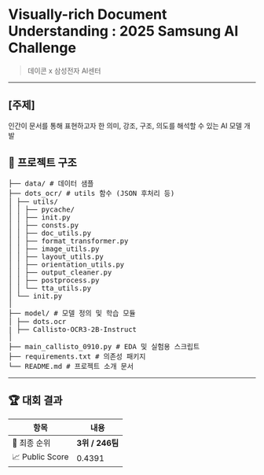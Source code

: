 # Visually-rich Document Understanding : 2025 Samsung AI Challenge
> 데이콘 x 삼성전자 AI센터
---

## [주제]

인간이 문서를 통해 표현하고자 한 의미, 강조, 구조, 의도를 해석할 수 있는 AI 모델 개발

## 📁 프로젝트 구조
<pre>
├── data/ # 데이터 샘플
├── dots_ocr/ # utils 함수 (JSON 후처리 등)
│ ├── utils/
│ │ ├── pycache/
│ │ ├── init.py
│ │ ├── consts.py
│ │ ├── doc_utils.py
│ │ ├── format_transformer.py
│ │ ├── image_utils.py
│ │ ├── layout_utils.py
│ │ ├── orientation_utils.py
│ │ ├── output_cleaner.py
│ │ ├── postprocess.py
│ │ └── tta_utils.py
│ └── init.py
│
├── model/ # 모델 정의 및 학습 모듈
│ ├── dots.ocr
| ├── Callisto-OCR3-2B-Instruct
│
├── main_callisto_0910.py # EDA 및 실험용 스크립트
├── requirements.txt # 의존성 패키지
└── README.md # 프로젝트 소개 문서
</pre>
---
## 🏆 대회 결과

| 항목             | 내용                             |
|------------------|----------------------------------|
| 🥇 최종 순위     |  **3위 / 246팀**                     |
| 📈 Public Score  | 0.4391                          |





